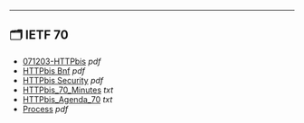 

---

## 🗂️ IETF 70

- [071203-HTTPbis](071203-HTTPbis.pdf) _pdf_
- [HTTPbis Bnf](httpbis-bnf.pdf) _pdf_
- [HTTPbis Security](httpbis-security.pdf) _pdf_
- [HTTPbis_70_Minutes](httpbis_70_minutes.txt) _txt_
- [HTTPbis_Agenda_70](httpbis_agenda_70.txt) _txt_
- [Process](process.pdf) _pdf_